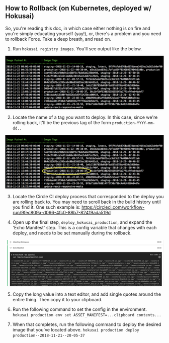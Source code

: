 ## How to Rollback (on Kubernetes, deployed w/ Hokusai)

So, you're reading this doc, in which case either nothing is on fire and you're simply educating yourself (yay!), or, there's a problem and you need to rollback Force. Take a deep breath, and read on.

1. Run `hokusai registry images`. You'll see output like the below.

![list of images](images/hokusai_images.png "Hokusai Images")

2. Locate the name of a tag you want to deploy. In this case, since we're rolling back, it'll be the previous tag of the form `production-YYYY-mm-dd..`

![specific image](images/single_image.png "Last Prod Image")

3. Locate the Circle CI deploy process that corresponded to the deploy you are rolling back to. You may need to scroll back in the build history until you find it. One such example is: https://circleci.com/workflow-run/9fec809a-d096-4fc0-88b7-82419ada519d

4. Open up the final step, `deploy_hokusai_production`, and expand the 'Echo Manifest' step. This is a config variable that changes with each deploy, and needs to be set manually during the rollback.

![echo manifest](images/echo_manifest.png "Echo Manifest")

5. Copy the long value into a text editor, and add single quotes around the entire thing. Then copy it to your clipboard.

6. Run the following command to set the config in the environment. `hokusai production env set ASSET_MANIFEST=...clipboard contents...`

7. When that completes, run the following command to deploy the desired image that you've located above. `hokusai production deploy production--2018-11-21--20-05-37`
